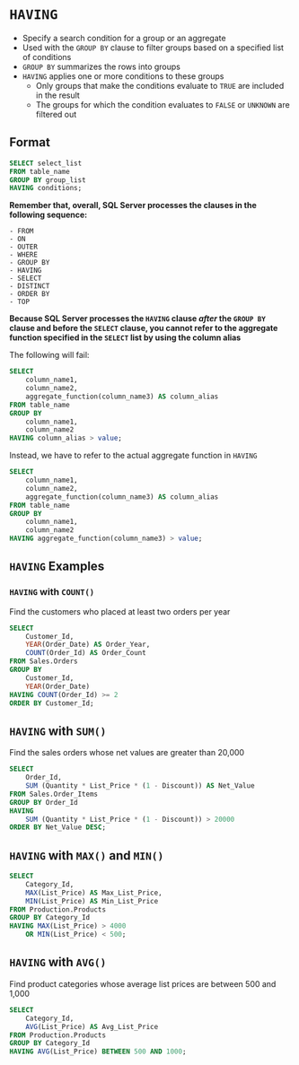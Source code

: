 # `HAVING`

- Specify a search condition for a group or an aggregate
- Used with the `GROUP BY` clause to filter groups based on a specified list of conditions
- `GROUP BY` summarizes the rows into groups
- `HAVING` applies one or more conditions to these groups
  - Only groups that make the conditions evaluate to `TRUE` are included in the result
  - The groups for which the condition evaluates to  `FALSE` or `UNKNOWN` are filtered out

## Format

```sql
SELECT select_list
FROM table_name
GROUP BY group_list
HAVING conditions;
```

**Remember that, overall, SQL Server processes the clauses in the following sequence:**

```
- FROM
- ON
- OUTER
- WHERE
- GROUP BY
- HAVING
- SELECT
- DISTINCT
- ORDER BY
- TOP
```

**Because SQL Server processes the `HAVING` clause *after* the `GROUP BY` clause and before the `SELECT` clause, you cannot refer to the aggregate function specified in the `SELECT` list by using the column alias**

The following will fail:

```sql
SELECT
    column_name1,
    column_name2,
    aggregate_function(column_name3) AS column_alias
FROM table_name
GROUP BY
    column_name1,
    column_name2
HAVING column_alias > value;
```

Instead, we have to refer to the actual aggregate function in `HAVING`

```sql
SELECT
    column_name1,
    column_name2,
    aggregate_function(column_name3) AS column_alias
FROM table_name
GROUP BY
    column_name1,
    column_name2
HAVING aggregate_function(column_name3) > value;
```

## `HAVING` Examples

### `HAVING` with `COUNT()`

Find the customers who placed at least two orders per year

```sql
SELECT
    Customer_Id,
    YEAR(Order_Date) AS Order_Year,
    COUNT(Order_Id) AS Order_Count
FROM Sales.Orders
GROUP BY
    Customer_Id,
    YEAR(Order_Date)
HAVING COUNT(Order_Id) >= 2
ORDER BY Customer_Id;
```

## `HAVING` with `SUM()`

Find the sales orders whose net values are greater than 20,000

```sql
SELECT
    Order_Id,
    SUM (Quantity * List_Price * (1 - Discount)) AS Net_Value
FROM Sales.Order_Items
GROUP BY Order_Id
HAVING
    SUM (Quantity * List_Price * (1 - Discount)) > 20000
ORDER BY Net_Value DESC;
```

## `HAVING` with `MAX()` and `MIN()`

```sql
SELECT
    Category_Id,
    MAX(List_Price) AS Max_List_Price,
    MIN(List_Price) AS Min_List_Price
FROM Production.Products
GROUP BY Category_Id
HAVING MAX(List_Price) > 4000 
    OR MIN(List_Price) < 500;
```

## `HAVING` with `AVG()`

Find product categories whose average list prices are between 500 and 1,000

```sql
SELECT
    Category_Id,
    AVG(List_Price) AS Avg_List_Price
FROM Production.Products
GROUP BY Category_Id
HAVING AVG(List_Price) BETWEEN 500 AND 1000;
```
